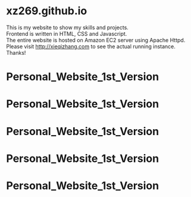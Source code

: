 # xz269.github.io
This is my website to show my skills and projects.<br />
Frontend is written in HTML, CSS and Javascript.<br />
The entire website is hosted on Amazon EC2 server using Apache Httpd.<br />
Please visit http://xieqizhang.com to see the actual running instance.<br />
Thanks!
# Personal_Website_1st_Version
# Personal_Website_1st_Version
# Personal_Website_1st_Version
# Personal_Website_1st_Version
# Personal_Website_1st_Version
